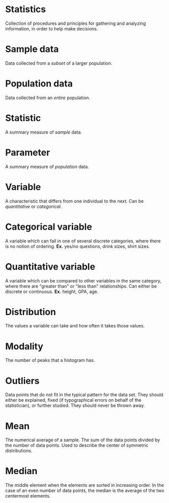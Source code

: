 # Statistics
Collection of procedures and principles for gathering and analyzing information, in order to help make decisions.

# Sample data
Data collected from a *subset* of a larger population.

# Population data
Data collected from an *entire* population.

# Statistic
A summary measure of *sample* data.

# Parameter
A summary measure of *population* data.

# Variable
A characteristic that differs from one individual to the next. Can be *quantitative* or *categorical*.

# Categorical variable
A variable which can fall in one of several discrete categories, where there is no notion of ordering. **Ex.** yes/no questions, drink sizes, shirt sizes.

# Quantitative variable
A variable which can be compared to other variables in the same category, where there are "greater than" or "less than" relationships. Can either be discrete or continuous. **Ex.** height, GPA, age.

# Distribution
The values a variable can take and how often it takes those values.

# Modality
The number of peaks that a histogram has.

# Outliers
Data points that do not fit in the typical pattern for the data set. They should either be explained, fixed (if typographical errors on behalf of the statistician), or further studied. They should never be thrown away.

# Mean
The numerical average of a sample. The sum of the data points divided by the number of data points. Used to describe the center of symmetric distributions.

# Median
The middle element when the elements are sorted in increasing order. In the case of an even number of data points, the median is the average of the two centermost elements.

